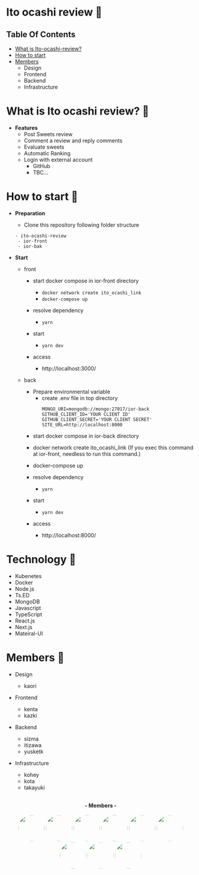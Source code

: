 Ito ocashi review :cake:
=====================

Table Of Contents
-----------------
- [What is Ito-ocashi-review?](#what-is-ito-ocashi-review-memo)
- [How to start](#How-to-Start-running)
- [Members](#members-eyes)
  - Design
  - Frontend
  - Backend
  - Infrastructure
  
What is Ito ocashi review? :memo:
==========================

* **Features**
    * Post Sweets review
    * Comment a review and reply comments
    * Evaluate sweets
    * Automatic Ranking
    * Login with external account
      - GitHub
      - TBC...

How to start :running:
============

* **Preparation**
   * Clone this repository following folder structure  
   ```
   - ito-ocashi-review
    - ior-front
    - ior-bak
   ```
   
*  **Start**
     - front
       - start docker compose in ior-front directory
         - `docker network create ito_ocashi_link`
         - `docker-compose up`
       
       - resolve dependency
         - `yarn`
       - start 
         - `yarn dev`
       - access
         - http://localhost:3000/
         
     - back
        * Prepare environmental variable
          - create .env file in top directory 
            ```
            MONGO_URI=mongodb://mongo:27017/ior-back
            GITHUB_CLIENT_ID='YOUR CLIENT ID'
            GITHUB_CLIENT_SECRET='YOUR CLIENT SECRET'
            SITE_URL=http://localhost:8000
            ```
          
        - start docker compose in ior-back directory
         - docker network create ito_ocashi_link (If you exec this command at ior-front, needless to run this command.)
         - docker-compose up
       
       - resolve dependency
         - `yarn`
       - start 
         - `yarn dev`
       - access
         - http://localhost:8000/
         

Technology :gem:
===============
- Kubenetes
- Docker
- Node.js
- Ts.ED
- MongoDB
- Javascript
- TypeScript
- React.js
- Next.js
- Mateiral-UI


Members :eyes:
==============

- Design
  - kaori
  
- Frontend
  - kenta
  - kazki
  
- Backend
  - sizma
  - itizawa
  - yusketk
  
- Infrastructure
  - kohey
  - kota
  - takayuki


<p align="center">
  <br>
  <b><a>- Members -</a></b><br>
  <br>
  <b><a><a href="https://github.com/kaoritokashiki"><img src="https://avatars2.githubusercontent.com/u/59536731?s=400&u=bc12e891add95e307d06c6989dae00fa541ea662&v=4" width="70px;" style="border-radius: 50%;" /></a></b>
  <b><a><a href="https://github.com/kenta-o-weseek"><img src="https://avatars0.githubusercontent.com/u/68103416?s=460&v=4" width="70px;" style="border-radius: 50%;" /></a></b>
  <b><a><a href="https://github.com/kazuki-homma"><img src="https://avatars0.githubusercontent.com/u/56999344?s=400&u=fae15f6d35e72c6a0ba9f3aace4da782cb1e36fa&v=4" width="70px;" style="border-radius: 50%;" /></a></b>
  <b><a><a href="https://github.com/zahmis"><img src="https://avatars1.githubusercontent.com/u/57100766?s=460&u=07ff350519633aa04f9988a2f635c7dd1160e061&v=4" width="70px;" style="border-radius: 50%;" /></a></b>
  <b><a><a href="https://github.com/itizawa"><img src="https://avatars1.githubusercontent.com/u/48426654?s=460&u=5bc8892b0f575e8e70c7903ff443faa3574178eb&v=4" width="70px;" style="border-radius: 50%;" /></a></b>
 <b><a><a href="https://github.com/yusuketk"><img src="https://avatars0.githubusercontent.com/u/38426468?s=460&v=4" width="70px;" style="border-radius: 50%;" /></a></b>
<b><a><a href="https://github.com/takayuki-t"><img src="https://avatars0.githubusercontent.com/u/52646333?s=400&v=4" width="70px;" style="border-radius: 50%;" /></a></b>
<b><a><a href="https://github.com/yamagai"><img src="https://avatars1.githubusercontent.com/u/48216243?s=400&u=28856d5fc9a71f1c247302e346ca969f617614f6&v=4" width="70px;" style="border-radius: 50%;" /></a></b>
<b><a><a href="https://github.com/
curtaincall888"><img src="https://avatars0.githubusercontent.com/u/61185362?s=400&v=4" width="70px;" style="border-radius: 50%;" /></a></b>
  </p>
<br>
